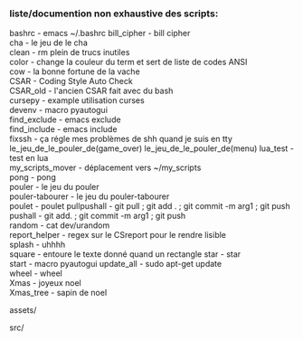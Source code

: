 ### liste/documention non exhaustive des scripts:  
  
bashrc - emacs ~/.bashrc
bill_cipher - bill cipher  
cha - le jeu de le cha  
clean - rm plein de trucs inutiles  
color - change la couleur du term et sert de liste de codes ANSI  
cow - la bonne fortune de la vache  
CSAR - Coding Style Auto Check  
CSAR_old - l'ancien CSAR fait avec du bash  
cursepy - example utilisation curses  
devenv - macro pyautogui  
find_exclude - emacs exclude  
find_include - emacs include  
fixssh - ça régle mes problèmes de shh quand je suis en tty
le_jeu_de_le_pouler_de(game_over)
le_jeu_de_le_pouler_de(menu)
lua_test - test en lua  
my_scripts_mover - déplacement vers ~/my_scripts  
pong - pong  
pouler - le jeu du pouler  
pouler-tabourer - le jeu du pouler-tabourer  
poulet - poulet
pullpushall - git pull ; git add . ; git commit -m arg1 ; git push  
pushall - git add. ; git commit -m arg1 ; git push  
random - cat dev/urandom  
report_helper - regex sur le CSreport pour le rendre lisible  
splash - uhhhh  
square - entoure le texte donné quand un rectangle 
star - star  
start - macro pyautogui
update_all - sudo apt-get update  
wheel - wheel  
Xmas - joyeux noel  
Xmas_tree - sapin de noel  
  
assets/  

src/    
